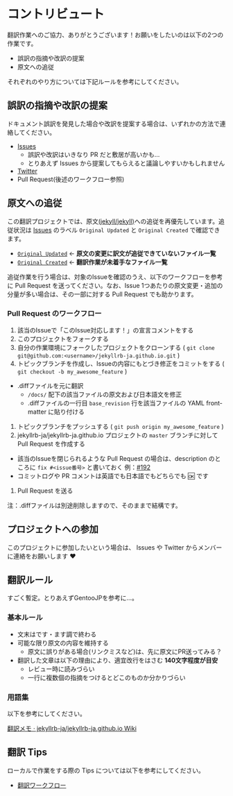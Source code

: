 # コントリビュート

翻訳作業へのご協力、ありがとうございます！お願いをしたいのは以下の2つの作業です。

- 誤訳の指摘や改訳の提案
- 原文への追従

それぞれのやり方については下記ルールを参考にしてください。

## 誤訳の指摘や改訳の提案

ドキュメント誤訳を発見した場合や改訳を提案する場合は、いずれかの方法で連絡してください。

- [Issues](https://github.com/jekyllrb-ja/jekyllrb-ja.github.io/issues)
  - 誤訳や改訳はいきなり PR だと敷居が高いかも…
  - とりあえず Issues から提案してもらえると議論しやすいかもしれません
- [Twitter](https://twitter.com/kk_Ataka)
- Pull Request(後述のワークフロー参照)

## 原文への追従

この翻訳プロジェクトでは、原文[(jekyll/jekyll)](https://github.com/jekyll/jekyll)への追従を再優先しています。追従状況は [Issues](https://github.com/jekyllrb-ja/jekyllrb-ja.github.io/issues) のラベル `Original Updated` と `Original Created` で確認できます。

- [`Original Updated`](https://github.com/jekyllrb-ja/jekyllrb-ja.github.io/labels/Original%20Updated) ← **原文の変更に訳文が追従できていないファイル一覧**
- [`Original Created`](https://github.com/jekyllrb-ja/jekyllrb-ja.github.io/labels/Original%20Created) ← **翻訳作業が未着手なファイル一覧**

追従作業を行う場合は、対象のIssueを確認のうえ、以下のワークフローを参考に Pull Request を送ってください。なお、Issue 1つあたりの原文変更・追加の分量が多い場合は、その一部に対する Pull Request でも助かります。

### Pull Request のワークフロー

1. 該当のIssueで「このIssue対応します！」の宣言コメントをする
1. このプロジェクトをフォークする
1. 自分の作業環境にフォークしたプロジェクトをクローンする ( `git clone git@github.com:<username>/jekyllrb-ja.github.io.git` )
1. トピックブランチを作成し、Issueの内容にもとづき修正をコミットをする ( `git checkout -b my_awesome_feature` )
  - .diffファイルを元に翻訳
	- `/docs/` 配下の該当ファイルの原文および日本語文を修正
	- .diffファイルの一行目 `base_revision` 行を該当ファイルの YAML front-matter に貼り付ける
1. トピックブランチをプッシュする ( `git push origin my_awesome_feature` )
1. jekyllrb-ja/jekyllrb-ja.github.io プロジェクトの `master` ブランチに対して Pull Request を作成する
  - 該当のIssueを閉じられるような Pull Request の場合は、description のところに `fix #<issue番号>` と書いておく 例：[#192](https://github.com/jekyllrb-ja/jekyllrb-ja.github.io/pull/192)
  - コミットログや PR コメントは英語でも日本語でもどちらでも :ok: です
1. Pull Request を送る

注：.diffファイルは別途削除しますので、そのままで結構です。

## プロジェクトへの参加

このプロジェクトに参加したいという場合は、 Issues や Twitter からメンバーに連絡をお願いします :heart:

## 翻訳ルール

すごく暫定。とりあえずGentooJPを参考に…。

### 基本ルール

- 文末はです・ます調で終わる
- 可能な限り原文の内容を維持する
  - 原文に誤りがある場合(リンクミスなど)は、先に原文にPR送ってみる？
- 翻訳した文章は以下の理由により、適宜改行をはさむ **140文字程度が目安**
  - レビュー時に読みづらい
  - 一行に複数個の指摘をつけるとどこのものか分かりづらい

### 用語集

以下を参考にしてください。

[翻訳メモ · jekyllrb-ja/jekyllrb-ja.github.io Wiki](https://github.com/jekyllrb-ja/jekyllrb-ja.github.io/wiki/%E7%BF%BB%E8%A8%B3%E3%83%A1%E3%83%A2#%E7%BF%BB%E8%A8%B3%E3%81%9B%E3%81%9A%E3%81%AB%E3%81%9D%E3%81%AE%E3%81%BE%E3%81%BE%E8%8B%B1%E5%8D%98%E8%AA%9E%E3%81%A7%E8%A8%98%E8%BF%B0%E3%81%99%E3%82%8B%E3%82%82%E3%81%AE)

## 翻訳 Tips

ローカルで作業をする際の Tips については以下を参考にしてください。

- [翻訳ワークフロー](https://github.com/jekyllrb-ja/jekyllrb-ja.github.io/wiki/翻訳ワークフロー)
